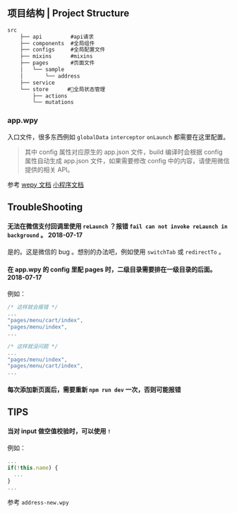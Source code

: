 ## 项目结构 | Project Structure

```cmd
src
    ├── api         #api请求
    ├── components  #全局组件
    ├── configs     #全局配置文件
    ├── mixins      #mixins
    ├── pages       #页面文件
    │   └── sample  
    │       └── address
    ├── service  
    └── store      #全局状态管理
        ├── actions
        └── mutations


```



### app.wpy

入口文件，很多东西例如 `globalData` `interceptor` `onLaunch` 都需要在这里配置。

> 其中 config 属性对应原生的 app.json 文件，build 编译时会根据 config 属性自动生成 app.json 文件，如果需要修改 config 中的内容，请使用微信提供的相关 API。

参考 [wepy 文档](https://tencent.github.io/wepy/document.html#/?id=%E5%B0%8F%E7%A8%8B%E5%BA%8F%E5%85%A5%E5%8F%A3appwpy) [小程序文档](https://developers.weixin.qq.com/miniprogram/dev/framework/config.html)

## TroubleShooting

#### 无法在微信支付回调里使用 `reLaunch` ？报错 `fail can not invoke reLaunch in background` 。 2018-07-17

是的。这是微信的 bug 。想别的办法吧，例如使用 `switchTab` 或 `redirectTo` 。

#### 在 app.wpy 的 config 里配 pages 时，二级目录需要排在一级目录的后面。 2018-07-17

例如：

```js
/* 这样就会报错 */
...
"pages/menu/cart/index",
"pages/menu/index",
...

/* 这样就没问题 */
...
"pages/menu/index",
"pages/menu/cart/index",
...
```

#### 每次添加新页面后，需要重新 `npm run dev` 一次，否则可能报错

## TIPS

#### 当对 input 做空值校验时，可以使用 `!`

例如：

```js
...
if(!this.name) {
  ...
}
...
```

参考 `address-new.wpy`
